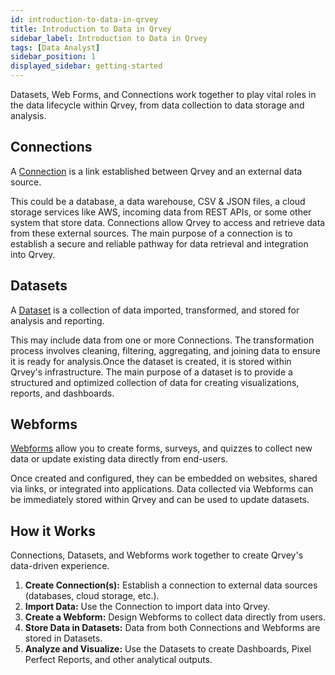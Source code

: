 ```yaml
---
id: introduction-to-data-in-qrvey
title: Introduction to Data in Qrvey 
sidebar_label: Introduction to Data in Qrvey
tags: [Data Analyst]
sidebar_position: 1
displayed_sidebar: getting-started
---
```


<div style={{textAlign: "justify"}}>

Datasets, Web Forms, and Connections work together to play vital roles in the data lifecycle within Qrvey, from data collection to data storage and analysis.

## Connections
A [Connection](./connections.md) is a link established between Qrvey and an external data source.

This could be a database, a data warehouse, CSV & JSON files, a cloud storage services like AWS, incoming data from REST APIs, or some other system that store data. Connections allow Qrvey to access and retrieve data from these external sources. The main purpose of a connection is to establish a secure and reliable pathway for data retrieval and integration into Qrvey.

## Datasets

A [Dataset](./Datasets/01-Overview%20of%20Datasets/overview-of-datasets.md) is a collection of data imported, transformed, and stored for analysis and reporting.

This may include data from one or more Connections. The transformation process involves cleaning, filtering, aggregating, and joining data to ensure it is ready for analysis.Once the dataset is created, it is stored within Qrvey's infrastructure. The main purpose of a dataset is to provide a structured and optimized collection of data for creating visualizations, reports, and dashboards.

## Webforms

[Webforms](./Web%20Forms/introduction-to-web-forms.md) allow you to create forms, surveys, and quizzes to collect new data or update existing data directly from end-users. 

Once created and configured, they can be embedded on websites, shared via links, or integrated into applications. Data collected via Webforms can be immediately stored within Qrvey and can be used to update datasets.

## How it Works

Connections, Datasets, and Webforms work together to create Qrvey's data-driven experience.

1. **Create Connection(s):** Establish a connection to external data sources (databases, cloud storage, etc.).
2. **Import Data:** Use the Connection to import data into Qrvey.
3. **Create a Webform:** Design Webforms to collect data directly from users.
4. **Store Data in Datasets:** Data from both Connections and Webforms are stored in Datasets.
5. **Analyze and Visualize:** Use the Datasets to create Dashboards, Pixel Perfect Reports, and other analytical outputs.

</div>